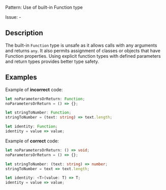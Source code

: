Pattern: Use of built-in Function type

Issue: -

## Description

The built-in `Function` type is unsafe as it allows calls with any arguments and returns `any`. It also permits assignment of classes or objects that have Function properties. Using explicit function types with defined parameters and return types provides better type safety.

## Examples

Example of **incorrect** code:
```ts
let noParametersOrReturn: Function;
noParametersOrReturn = () => {};

let stringToNumber: Function;
stringToNumber = (text: string) => text.length;

let identity: Function;
identity = value => value;
```

Example of **correct** code:
```ts
let noParametersOrReturn: () => void;
noParametersOrReturn = () => {};

let stringToNumber: (text: string) => number;
stringToNumber = text => text.length;

let identity: <T>(value: T) => T;
identity = value => value;
```
